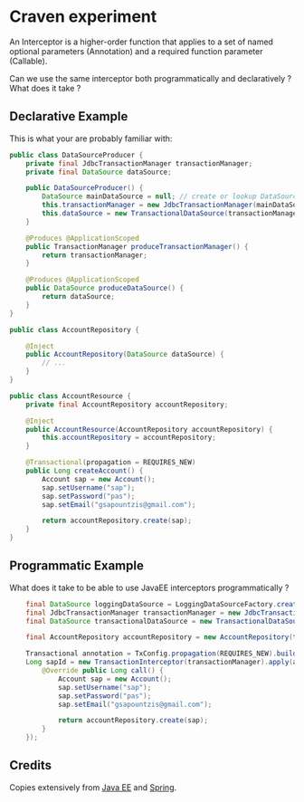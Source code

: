 
# Craven experiment

An Interceptor is a higher-order function that applies to a set of named optional parameters (Annotation) and
a required function parameter (Callable).

Can we use the same interceptor both programmatically and declaratively ? What does it take ?

## Declarative Example

This is what your are probably familiar with:

```java
public class DataSourceProducer {
    private final JdbcTransactionManager transactionManager;
    private final DataSource dataSource;

    public DataSourceProducer() {
        DataSource mainDataSource = null; // create or lookup DataSource ...
        this.transactionManager = new JdbcTransactionManager(mainDataSource);;
        this.dataSource = new TransactionalDataSource(transactionManager);
    }

    @Produces @ApplicationScoped
    public TransactionManager produceTransactionManager() {
        return transactionManager;
    }

    @Produces @ApplicationScoped
    public DataSource produceDataSource() {
        return dataSource;
    }
}
```

```java
public class AccountRepository {

    @Inject
    public AccountRepository(DataSource dataSource) {
        // ...
    }
}
```

```java
public class AccountResource {
    private final AccountRepository accountRepository;

    @Inject
    public AccountResource(AccountRepository accountRepository) {
        this.accountRepository = accountRepository;
    }

    @Transactional(propagation = REQUIRES_NEW)
    public Long createAccount() {
        Account sap = new Account();
        sap.setUsername("sap");
        sap.setPassword("pas");
        sap.setEmail("gsapountzis@gmail.com");

        return accountRepository.create(sap);
    }
}
```

## Programmatic Example

What does it take to be able to use JavaEE interceptors programmatically ?

```java
    final DataSource loggingDataSource = LoggingDataSourceFactory.create(dataSource);
    final JdbcTransactionManager transactionManager = new JdbcTransactionManager(loggingDataSource);
    final DataSource transactionalDataSource = new TransactionalDataSource(transactionManager);

    final AccountRepository accountRepository = new AccountRepository(transactionalDataSource);

    Transactional annotation = TxConfig.propagation(REQUIRES_NEW).build();
    Long sapId = new TransactionInterceptor(transactionManager).apply(annotation, new Callable<Long>() {
        @Override public Long call() {
            Account sap = new Account();
            sap.setUsername("sap");
            sap.setPassword("pas");
            sap.setEmail("gsapountzis@gmail.com");

            return accountRepository.create(sap);
        }
    });
```

## Credits

Copies extensively from [Java EE](http://docs.oracle.com/javaee/) and [Spring](http://www.springsource.org/).

